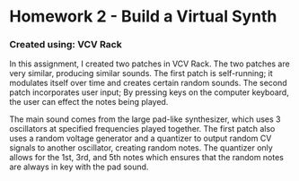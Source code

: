 # Homework 2 - Build a Virtual Synth

### Created using: VCV Rack

In this assignment, I created two patches in VCV Rack. The two patches are very similar, producing similar sounds. The first patch is self-running; it modulates itself over time and creates certain random sounds. The second patch incorporates user input; By pressing keys on the computer keyboard, the user can effect the notes being played.

The main sound comes from the large pad-like synthesizer, which uses 3 oscillators at specified frequencies played together. The first patch also uses a random voltage generator and a quantizer to output random CV signals to another oscillator, creating random notes. The quantizer only allows for the 1st, 3rd, and 5th notes which ensures that the random notes are always in key with the pad sound.

